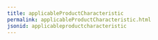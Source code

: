 ```yaml
---
title: applicableProductCharacteristic
permalink: applicableProductCharacteristic.html
jsonid: applicableproductcharacteristic
---
```

